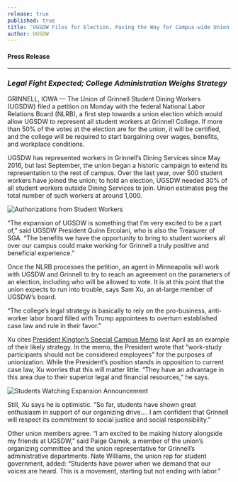 ```yaml
---
release: true
published: true
title: 'UGSDW Files for Election, Paving the Way for Campus-wide Union'
author: UGSDW
---
```


#### Press Release

***

### *Legal Fight Expected; College Administration Weighs Strategy*

GRINNELL, IOWA — The Union of Grinnell Student Dining Workers (UGSDW) filed a
petition on Monday with the federal National Labor Relations Board (NLRB),  a
first step towards a union election which would allow UGSDW to represent all
student workers at Grinnell College.  If more than 50% of the votes at the
election are for the union, it will be certified, and the college will be
required to start bargaining over wages, benefits, and workplace conditions.  

UGSDW has represented workers in Grinnell’s Dining Services since May 2016, but
last September, the union began a historic campaign to extend its
representation to the rest of campus.  Over the last year, over 500 student
workers have joined the union; to hold an election, UGSDW needed 30% of all
student workers outside Dining Services to join. Union estimates peg the total
number of such workers at around 1,000.    

![Authorizations from Student Workers]({{site.baseurl}}/assets/news/Authorizations%20from%20Student%20Workers.png)

“The expansion of UGSDW is something that I’m very excited to be a part of,”
said UGSDW President Quinn Ercolani, who is also the Treasurer of SGA. “The
benefits we have the opportunity to bring to student workers all over our
campus could make working for Grinnell a truly positive and beneficial
experience.”

Once the NLRB processes the petition, an agent in Minneapolis will work with
UGSDW and Grinnell to try to reach an agreement on the parameters of an
election, including who will be allowed to vote. It is at this point that the
union expects to run into trouble, says Sam Xu, an at-large member of UGSDW’s
board.

“The college’s legal strategy is basically to rely on the pro-business,
anti-worker labor board filled with Trump appointees to overturn established
case law and rule in their favor.”  

Xu cites [President Kington’s Special Campus Memo](/2018/04/19/a-response-to-president-kington/)
last April as an example of their likely strategy.  In the memo, the President
wrote that “work-study participants should not be considered employees” for the
purposes of unionization.  While the President’s position stands in opposition
to current case law, Xu worries that this will matter little.  “They have an
advantage in this area due to their superior legal and financial resources,” he
says.

![Students Watching Expansion Announcement]({{site.baseurl}}/assets/news/expansion_watching.jpg)

Still, Xu says he is optimistic. “So far, students have shown great enthusiasm
in support of our organizing drive…. I am confident that Grinnell will respect
its commitment to social justice and social responsibility.”  

Other union members agree. “I am excited to be making history alongside my
friends at UGSDW,” said Paige Oamek, a member of the union’s organizing
committee and the union representative for Grinnell’s administrative
departments. Nate Williams, the union rep for student government, added:
“Students have power when we demand that our voices are heard. This is a
movement, starting but not ending with labor.”
